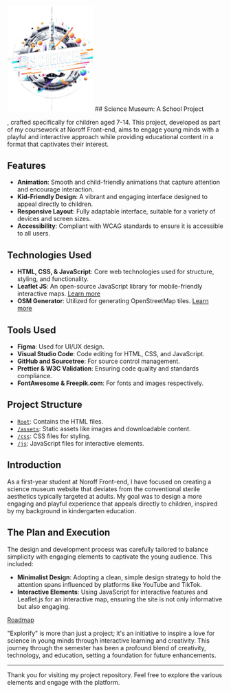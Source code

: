 <img src="/assets/images/logo.webp" width="200px">
## Science Museum: A School Project

, crafted specifically for children aged 7-14. This project, developed as part of my coursework at Noroff Front-end, aims to engage young minds with a playful and interactive approach while providing educational content in a format that captivates their interest.

## Features

- **Animation**: Smooth and child-friendly animations that capture attention and encourage interaction.
- **Kid-Friendly Design**: A vibrant and engaging interface designed to appeal directly to children.
- **Responsive Layout**: Fully adaptable interface, suitable for a variety of devices and screen sizes.
- **Accessibility**: Compliant with WCAG standards to ensure it is accessible to all users.

## Technologies Used

- **HTML, CSS, & JavaScript**: Core web technologies used for structure, styling, and functionality.
- **Leaflet JS**: An open-source JavaScript library for mobile-friendly interactive maps. [Learn more](https://leafletjs.com/)
- **OSM Generator**: Utilized for generating OpenStreetMap tiles. [Learn more](https://www.osm-generator.com/)

## Tools Used

- **Figma**: Used for UI/UX design.
- **Visual Studio Code**: Code editing for HTML, CSS, and JavaScript.
- **GitHub and Sourcetree**: For source control management.
- **Prettier & W3C Validation**: Ensuring code quality and standards compliance.
- **FontAwesome & Freepik.com**: For fonts and images respectively.

## Project Structure

- [`Root`](https://github.com/KjetilHHauger/science_museum): Contains the HTML files.
- [`/assets`](https://github.com/KjetilHHauger/science_museum/tree/main/assets): Static assets like images and downloadable content.
- [`/css`](https://github.com/KjetilHHauger/science_museum/tree/main/css): CSS files for styling.
- [`/js`](https://github.com/KjetilHHauger/science_museum/tree/main/js): JavaScript files for interactive elements.

## Introduction

As a first-year student at Noroff Front-end, I have focused on creating a science museum website that deviates from the conventional sterile aesthetics typically targeted at adults. My goal was to design a more engaging and playful experience that appeals directly to children, inspired by my background in kindergarten education.

## The Plan and Execution

The design and development process was carefully tailored to balance simplicity with engaging elements to captivate the young audience. This included:
- **Minimalist Design**: Adopting a clean, simple design strategy to hold the attention spans influenced by platforms like YouTube and TikTok.
- **Interactive Elements**: Using JavaScript for interactive features and Leaflet.js for an interactive map, ensuring the site is not only informative but also engaging.

[Roadmap](https://github.com/users/KjetilHHauger/projects/3/views/4)

"Explorify" is more than just a project; it's an initiative to inspire a love for science in young minds through interactive learning and creativity. This journey through the semester has been a profound blend of creativity, technology, and education, setting a foundation for future enhancements.

---

Thank you for visiting my project repository. Feel free to explore the various elements and engage with the platform.

